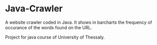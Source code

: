 # Java-Crawler

A website crawler coded in Java. It shows in barcharts the frequency of occurance of the words found on the URL.

Project for java course of University of Thessaly.
